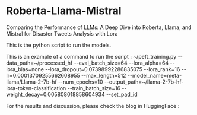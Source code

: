 # Roberta-Llama-Mistral
Comparing the Performance of LLMs: A Deep Dive into Roberta, Llama, and Mistral for Disaster Tweets Analysis with Lora

This is the python script to run the models. 

This is an example of a command to run the script :
~/peft_training.py --data_path=~/processed_hf --eval_batch_size=64 --lora_alpha=64 --lora_bias=none --lora_dropout=0.07398992286835075 --lora_rank=16 --lr=0.00013709255662608955 --max_length=512 --model_name=meta-llama/Llama-2-7b-hf --num_epochs=10 --output_path=~/llama-2-7b-hf-lora-token-classification --train_batch_size=16 --weight_decay=0.005808018858604934 --set_pad_id

For the results and discussion, please check the blog in HuggingFace :
